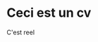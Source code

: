 <!DOCTYPE html>

<html>

<head>
	<link rel="stylesheet" type="text/css" href="style.css">

<title>CV</title>

</head>

<body>

<h1> Ceci est un cv </h1>
<p> C'est reel </p>

</body>

</html>